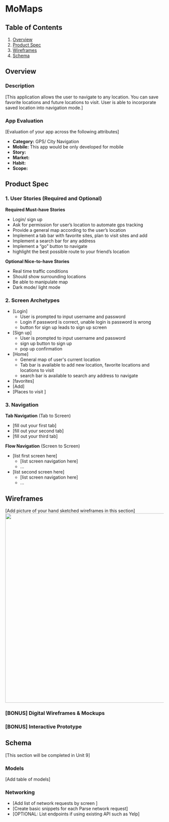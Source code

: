 # MoMaps

## Table of Contents
1. [Overview](#Overview)
1. [Product Spec](#Product-Spec)
1. [Wireframes](#Wireframes)
2. [Schema](#Schema)

## Overview
### Description
[This application allows the user to navigate to any location. You can save favorite locations and future locations to visit. User is able to incorporate saved location into navigation mode.]

### App Evaluation
[Evaluation of your app across the following attributes]
- **Category:** GPS/ City Navigation
- **Mobile:** This app would be only developed for mobile
- **Story:**
- **Market:**
- **Habit:**
- **Scope:**

## Product Spec

### 1. User Stories (Required and Optional)

**Required Must-have Stories**

* Login/ sign up
* Ask for permission for user’s location to automate gps tracking
* Provide a general map according to the user’s location 
* Implement a tab bar with favorite sites, plan to visit sites and add
* Implement a search bar for any address 
* Implement a “go” button to navigate
* highlight the best possible route to your friend’s location

**Optional Nice-to-have Stories**

* Real time traffic conditions
* Should show surrounding locations 
* Be able to manipulate map
* Dark mode/ light mode 


### 2. Screen Archetypes

* [Login]
   * User is prompted to input username and password
   * Login if password is correct, unable login is password is wrong
   * button for sign up leads to sign up screen 
* [Sign up]
   * User is prompted to input username and password
   * sign up button to sign up 
   * pop up confirmation
* [Home]
   * General map of user's current location 
   * Tab bar is available to add new location, favorite locations and locations to visit 
   * search bar is available to search any address to navigate
* [favorites]
* [Add]
* [Places to visit ]

### 3. Navigation

**Tab Navigation** (Tab to Screen)

* [fill out your first tab]
* [fill out your second tab]
* [fill out your third tab]

**Flow Navigation** (Screen to Screen)

* [list first screen here]
   * [list screen navigation here]
   * ...
* [list second screen here]
   * [list screen navigation here]
   * ...

## Wireframes
[Add picture of your hand sketched wireframes in this section]
<img src="YOUR_WIREFRAME_IMAGE_URL" width=600>

### [BONUS] Digital Wireframes & Mockups

### [BONUS] Interactive Prototype

## Schema 
[This section will be completed in Unit 9]
### Models
[Add table of models]
### Networking
- [Add list of network requests by screen ]
- [Create basic snippets for each Parse network request]
- [OPTIONAL: List endpoints if using existing API such as Yelp]
